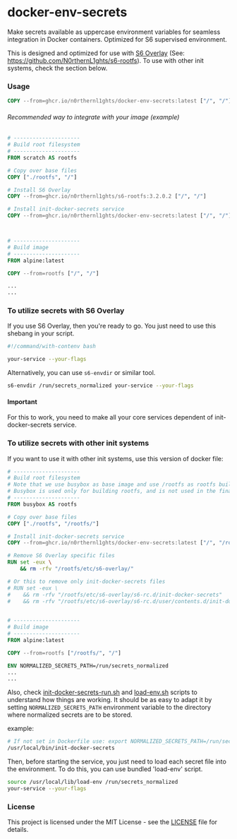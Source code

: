 # docker-env-secrets
Make secrets available as uppercase environment variables for seamless integration in Docker containers. Optimized for S6 supervised environment.

This is designed and optimized for use with [S6 Overlay](https://github.com/just-containers/s6-overlay) (See: https://github.com/N0rthernL1ghts/s6-rootfs).
To use with other init systems, check the section below.

### Usage
```Dockerfile
COPY --from=ghcr.io/n0rthernl1ghts/docker-env-secrets:latest ["/", "/"]
```

###### Recommended way to integrate with your image (example)
```Dockerfile
# ---------------------
# Build root filesystem
# ---------------------
FROM scratch AS rootfs

# Copy over base files
COPY ["./rootfs", "/"]

# Install S6 Overlay
COPY --from=ghcr.io/n0rthernl1ghts/s6-rootfs:3.2.0.2 ["/", "/"]

# Install init-docker-secrets service
COPY --from=ghcr.io/n0rthernl1ghts/docker-env-secrets:latest ["/", "/"]



# ---------------------
# Build image
# ---------------------
FROM alpine:latest

COPY --from=rootfs ["/", "/"]

...
...
```

### To utilize secrets with S6 Overlay
If you use S6 Overlay, then you're ready to go. You just need to use this shebang in your script.
```bash
#!/command/with-contenv bash

your-service --your-flags
```

Alternatively, you can use `s6-envdir` or similar tool.
```bash
s6-envdir /run/secrets_normalized your-service --your-flags
```

#### Important
For this to work, you need to make all your core services dependent of init-docker-secrets service.


### To utilize secrets with other init systems
If you want to use it with other init systems, use this version of docker file:
```Dockerfile
# ---------------------
# Build root filesystem
# Note that we use busybox as base image and use /rootfs as rootfs build directory
# Busybox is used only for building rootfs, and is not used in the final image
# ---------------------
FROM busybox AS rootfs

# Copy over base files
COPY ["./rootfs", "/rootfs/"]

# Install init-docker-secrets service
COPY --from=ghcr.io/n0rthernl1ghts/docker-env-secrets:latest ["/", "/rootfs/"]

# Remove S6 Overlay specific files
RUN set -eux \
    && rm -rfv "/rootfs/etc/s6-overlay/"

# Or this to remove only init-docker-secrets files
# RUN set -eux \
#    && rm -rfv "/rootfs/etc/s6-overlay/s6-rc.d/init-docker-secrets"
#    && rm -rfv "/rootfs/etc/s6-overlay/s6-rc.d/user/contents.d/init-docker-secrets"
    

# ---------------------
# Build image
# ---------------------
FROM alpine:latest

COPY --from=rootfs ["/rootfs/", "/"]

ENV NORMALIZED_SECRETS_PATH=/run/secrets_normalized
...
...
```

Also, check [init-docker-secrets-run.sh](src/init-docker-secrets-run.sh) and [load-env.sh](src/load-env.sh) scripts to understand how things are working.
It should be as easy to adapt it by setting `NORMALIZED_SECRETS_PATH` environment variable to the directory where normalized secrets are to be stored.

example:
```bash
# If not set in Dockerfile use: export NORMALIZED_SECRETS_PATH=/run/secrets_normalized 
/usr/local/bin/init-docker-secrets
```

Then, before starting the service, you just need to load each secret file into the environment.
To do this, you can use bundled 'load-env' script.
```bash
source /usr/local/lib/load-env /run/secrets_normalized
your-service --your-flags
```

### License
This project is licensed under the MIT License - see the [LICENSE](LICENSE) file for details.
```